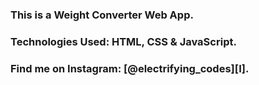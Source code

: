 ### This is a Weight Converter Web App.

### Technologies Used: HTML, CSS & JavaScript.

### Find me on Instagram: [@electrifying_codes][I].

[Instagram]: https://www.instagram.com/electrifying_codes